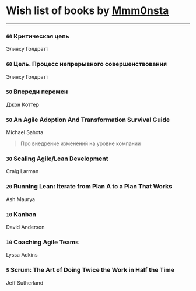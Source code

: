 # Wish list of books by [Mmm0nsta](https://www.facebook.com/app_scoped_user_id/920784524722527/)
---

### `60` Критическая цепь
Элияху Голдратт

### `60` Цель. Процесс непрерывного совершенствования
Элияху Голдратт

### `50` Впереди перемен
Джон Коттер

### `50` An Agile Adoption And Transformation Survival Guide
Michael Sahota
> Про внедрение изменений на уровне компании

### `30` Scaling Agile/Lean Development
Craig Larman

### `20` Running Lean: Iterate from Plan A to a Plan That Works
Ash Maurya

### `10` Kanban
David Anderson

### `10` Coaching Agile Teams
Lyssa Adkins

### `5` Scrum: The Art of Doing Twice the Work in Half the Time
Jeff Sutherland


